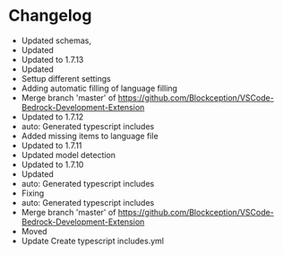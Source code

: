 # Changelog 
- Updated schemas,
- Updated
- Updated to 1.7.13
- Updated
- Settup different settings
- Adding automatic filling of language filling
- Merge branch 'master' of https://github.com/Blockception/VSCode-Bedrock-Development-Extension
- Updated to 1.7.12
- auto: Generated typescript includes
- Added missing items to language file
- Updated to 1.7.11
- Updated model detection
- Updated to 1.7.10
- Updated
- auto: Generated typescript includes
- Fixing
- auto: Generated typescript includes
- Merge branch 'master' of https://github.com/Blockception/VSCode-Bedrock-Development-Extension
- Moved
- Update Create typescript includes.yml